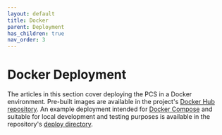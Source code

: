```yaml
---
layout: default
title: Docker
parent: Deployment
has_children: true
nav_order: 3
---
```


# Docker Deployment

The articles in this section cover deploying the PCS in a Docker environment. Pre-built images are available in the project's [Docker Hub repository](https://hub.docker.com/r/acmfsu/contestsuite). An example deployment intended for [Docker Compose](https://docs.docker.com/compose/) and suitable for local development and testing purposes is available in the repository's [deploy directory](https://github.com/mmcinnestaylor/Programming-Contest-Suite/tree/main/deploy).


